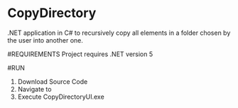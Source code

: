 # CopyDirectory
.NET application in C# to recursively copy all elements in a folder chosen by the user into another one.

#REQUIREMENTS
Project requires .NET version 5

#RUN
1. Download Source Code
2. Navigate to 
3. Execute CopyDirectoryUI.exe
